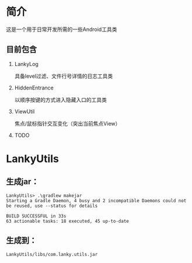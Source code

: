 # 简介

这是一个用于日常开发所需的一些Android工具类

## 目前包含

1. LankyLog
   
   具备level过滤、文件行号详情的日志工具类

2. HiddenEntrance
   
   以顺序按键的方式进入隐藏入口的工具类

3. ViewUtil
   
   焦点/鼠标指针交互变化（突出当前焦点View）

4. TODO

# LankyUtils

## 生成jar：

```
LankyUtils> .\gradlew makejar
Starting a Gradle Daemon, 4 busy and 2 incompatible Daemons could not be reused, use --status for details

BUILD SUCCESSFUL in 33s
63 actionable tasks: 18 executed, 45 up-to-date

```

## 生成到：

`LankyUtils/libs/com.lanky.utils.jar`

